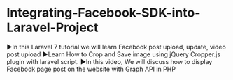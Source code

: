 # Integrating-Facebook-SDK-into-Laravel-Project
►In this Laravel 7 tutorial we will learn Facebook post upload, update, video post upload ►Learn How to Crop and Save image using jQuery Cropper.js plugin with laravel script. ►In this video, We will discuss how to display Facebook page post on the website with Graph API in PHP
